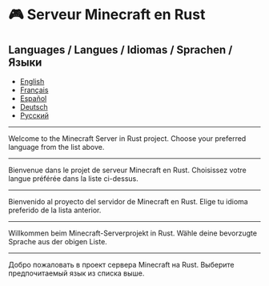# 🎮 Serveur Minecraft en Rust

## Languages / Langues / Idiomas / Sprachen / Языки

- [English](README.en.md)
- [Français](README.fr.md)
- [Español](README.es.md)
- [Deutsch](README.de.md)
- [Русский](README.ru.md)

---

Welcome to the Minecraft Server in Rust project. Choose your preferred language from the list above.

---

Bienvenue dans le projet de serveur Minecraft en Rust. Choisissez votre langue préférée dans la liste ci-dessus.

---

Bienvenido al proyecto del servidor de Minecraft en Rust. Elige tu idioma preferido de la lista anterior.

---

Willkommen beim Minecraft-Serverprojekt in Rust. Wähle deine bevorzugte Sprache aus der obigen Liste.

---

Добро пожаловать в проект сервера Minecraft на Rust. Выберите предпочитаемый язык из списка выше.
